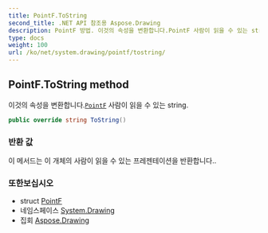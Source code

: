 ```yaml
---
title: PointF.ToString
second_title: .NET API 참조용 Aspose.Drawing
description: PointF 방법. 이것의 속성을 변환합니다.PointF 사람이 읽을 수 있는 string.
type: docs
weight: 100
url: /ko/net/system.drawing/pointf/tostring/
---
```

## PointF.ToString method

이것의 속성을 변환합니다.[`PointF`](../) 사람이 읽을 수 있는 string.

```csharp
public override string ToString()
```

### 반환 값

이 메서드는 이 개체의 사람이 읽을 수 있는 프레젠테이션을 반환합니다..

### 또한보십시오

* struct [PointF](../)
* 네임스페이스 [System.Drawing](../../pointf/)
* 집회 [Aspose.Drawing](../../../)


